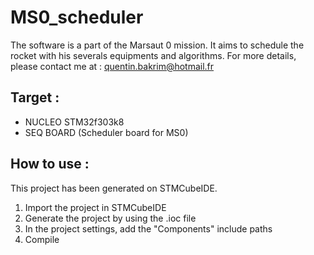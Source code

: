 # MS0_scheduler
The software is a part of the Marsaut 0 mission. It aims to schedule the rocket with his severals equipments and algorithms. 
For more details, please contact me at : quentin.bakrim@hotmail.fr

## Target :
- NUCLEO STM32f303k8
- SEQ BOARD (Scheduler board for MS0)

## How to use :
This project has been generated on STMCubeIDE. 
1. Import the project in STMCubeIDE
2. Generate the project by using the .ioc file
3. In the project settings, add the "Components" include paths
4. Compile
